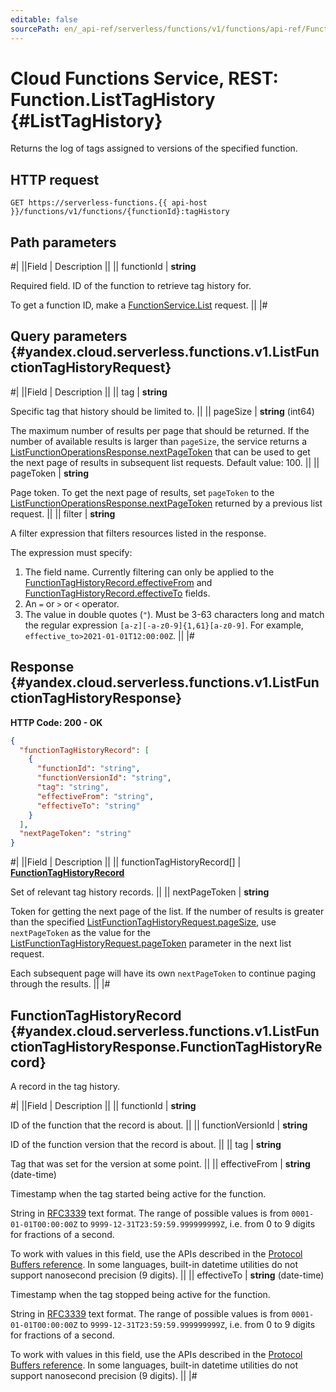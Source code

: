 ```yaml
---
editable: false
sourcePath: en/_api-ref/serverless/functions/v1/functions/api-ref/Function/listTagHistory.md
---
```


# Cloud Functions Service, REST: Function.ListTagHistory {#ListTagHistory}

Returns the log of tags assigned to versions of the specified function.

## HTTP request

```
GET https://serverless-functions.{{ api-host }}/functions/v1/functions/{functionId}:tagHistory
```

## Path parameters

#|
||Field | Description ||
|| functionId | **string**

Required field. ID of the function to retrieve tag history for.

To get a function ID, make a [FunctionService.List](/docs/functions/functions/api-ref/Function/list#List) request. ||
|#

## Query parameters {#yandex.cloud.serverless.functions.v1.ListFunctionTagHistoryRequest}

#|
||Field | Description ||
|| tag | **string**

Specific tag that history should be limited to. ||
|| pageSize | **string** (int64)

The maximum number of results per page that should be returned. If the number of available
results is larger than `pageSize`, the service returns a [ListFunctionOperationsResponse.nextPageToken](/docs/functions/functions/api-ref/Function/listOperations#yandex.cloud.serverless.functions.v1.ListFunctionOperationsResponse)
that can be used to get the next page of results in subsequent list requests.
Default value: 100. ||
|| pageToken | **string**

Page token. To get the next page of results, set `pageToken` to the
[ListFunctionOperationsResponse.nextPageToken](/docs/functions/functions/api-ref/Function/listOperations#yandex.cloud.serverless.functions.v1.ListFunctionOperationsResponse) returned by a previous list request. ||
|| filter | **string**

A filter expression that filters resources listed in the response.

The expression must specify:
1. The field name. Currently filtering can only be applied to the [FunctionTagHistoryRecord.effectiveFrom](#yandex.cloud.serverless.functions.v1.ListFunctionTagHistoryResponse.FunctionTagHistoryRecord) and [FunctionTagHistoryRecord.effectiveTo](#yandex.cloud.serverless.functions.v1.ListFunctionTagHistoryResponse.FunctionTagHistoryRecord) fields.
2. An `=` or `>` or `<` operator.
3. The value in double quotes (`"`). Must be 3-63 characters long and match the regular expression `[a-z][-a-z0-9]{1,61}[a-z0-9]`.
For example, `effective_to>2021-01-01T12:00:00Z`. ||
|#

## Response {#yandex.cloud.serverless.functions.v1.ListFunctionTagHistoryResponse}

**HTTP Code: 200 - OK**

```json
{
  "functionTagHistoryRecord": [
    {
      "functionId": "string",
      "functionVersionId": "string",
      "tag": "string",
      "effectiveFrom": "string",
      "effectiveTo": "string"
    }
  ],
  "nextPageToken": "string"
}
```

#|
||Field | Description ||
|| functionTagHistoryRecord[] | **[FunctionTagHistoryRecord](#yandex.cloud.serverless.functions.v1.ListFunctionTagHistoryResponse.FunctionTagHistoryRecord)**

Set of relevant tag history records. ||
|| nextPageToken | **string**

Token for getting the next page of the list. If the number of results is greater than
the specified [ListFunctionTagHistoryRequest.pageSize](#yandex.cloud.serverless.functions.v1.ListFunctionTagHistoryRequest), use `nextPageToken` as the value
for the [ListFunctionTagHistoryRequest.pageToken](#yandex.cloud.serverless.functions.v1.ListFunctionTagHistoryRequest) parameter in the next list request.

Each subsequent page will have its own `nextPageToken` to continue paging through the results. ||
|#

## FunctionTagHistoryRecord {#yandex.cloud.serverless.functions.v1.ListFunctionTagHistoryResponse.FunctionTagHistoryRecord}

A record in the tag history.

#|
||Field | Description ||
|| functionId | **string**

ID of the function that the record is about. ||
|| functionVersionId | **string**

ID of the function version that the record is about. ||
|| tag | **string**

Tag that was set for the version at some point. ||
|| effectiveFrom | **string** (date-time)

Timestamp when the tag started being active for the function.

String in [RFC3339](https://www.ietf.org/rfc/rfc3339.txt) text format. The range of possible values is from
`0001-01-01T00:00:00Z` to `9999-12-31T23:59:59.999999999Z`, i.e. from 0 to 9 digits for fractions of a second.

To work with values in this field, use the APIs described in the
[Protocol Buffers reference](https://developers.google.com/protocol-buffers/docs/reference/overview).
In some languages, built-in datetime utilities do not support nanosecond precision (9 digits). ||
|| effectiveTo | **string** (date-time)

Timestamp when the tag stopped being active for the function.

String in [RFC3339](https://www.ietf.org/rfc/rfc3339.txt) text format. The range of possible values is from
`0001-01-01T00:00:00Z` to `9999-12-31T23:59:59.999999999Z`, i.e. from 0 to 9 digits for fractions of a second.

To work with values in this field, use the APIs described in the
[Protocol Buffers reference](https://developers.google.com/protocol-buffers/docs/reference/overview).
In some languages, built-in datetime utilities do not support nanosecond precision (9 digits). ||
|#